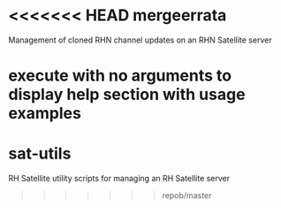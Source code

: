 <<<<<<< HEAD
mergeerrata
===========

Management of cloned RHN channel updates on an RHN Satellite server

execute with no arguments to display help section with usage examples
=======
sat-utils
=========

RH Satellite utility scripts for managing an RH Satellite server
>>>>>>> repob/master

